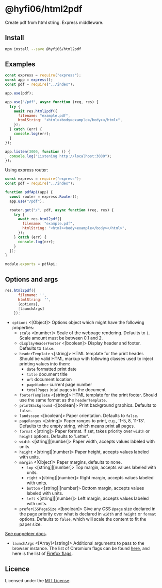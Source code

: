 # @hyfi06/html2pdf

Create pdf from html string. Express middleware.

## Install

```bash
npm install --save @hyfi06/html2pdf
```

## Examples

```js
const express = require("express");
const app = express();
const pdf = require("../index");

app.use(pdf);

app.use("/pdf", async function (req, res) {
  try {
    await res.html2pdf({
      filename: "example.pdf",
      htmlString: "<html><body>example</body></html>",
    });
  } catch (err) {
    console.log(err);
  }
});

app.listen(3000, function () {
  console.log("Listening http://localhost:3000");
});
```

Using express router:

```js
const express = require("express");
const pdf = require("../index");

function pdfApi(app) {
  const router = express.Router();
  app.use("/pdf");

  router.get("/", pdf, async function (req, res) {
    try {
      await res.html2pdf({
        filename: "example.pdf",
        htmlString: "<html><body>example</body></html>",
      });
    } catch (err) {
      console.log(err);
    }
  });
}

module.exports = pdfApi;
```

## Options and args

```js
res.html2pdf({
      filename: '',
      htmlString: '',
      [options],
      [launchArgs]
    });
```

- `options` <[Object]> Options object which might have the following properties:
  - `scale` <[number]> Scale of the webpage rendering. Defaults to `1`. Scale amount must be between 0.1 and 2.
  - `displayHeaderFooter` <[boolean]> Display header and footer. Defaults to `false`.
  - `headerTemplate` <[string]> HTML template for the print header. Should be valid HTML markup with following classes used to inject printing values into them:
    - `date` formatted print date
    - `title` document title
    - `url` document location
    - `pageNumber` current page number
    - `totalPages` total pages in the document
  - `footerTemplate` <[string]> HTML template for the print footer. Should use the same format as the `headerTemplate`.
  - `printBackground` <[boolean]> Print background graphics. Defaults to `false`.
  - `landscape` <[boolean]> Paper orientation. Defaults to `false`.
  - `pageRanges` <[string]> Paper ranges to print, e.g., '1-5, 8, 11-13'. Defaults to the empty string, which means print all pages.
  - `format` <[string]> Paper format. If set, takes priority over `width` or `height` options. Defaults to 'Letter'.
  - `width` <[string]|[number]> Paper width, accepts values labeled with units.
  - `height` <[string]|[number]> Paper height, accepts values labeled with units.
  - `margin` <[Object]> Paper margins, defaults to none.
    - `top` <[string]|[number]> Top margin, accepts values labeled with units.
    - `right` <[string]|[number]> Right margin, accepts values labeled with units.
    - `bottom` <[string]|[number]> Bottom margin, accepts values labeled with units.
    - `left` <[string]|[number]> Left margin, accepts values labeled with units.
  - `preferCSSPageSize` <[boolean]> Give any CSS `@page` size declared in the page priority over what is declared in `width` and `height` or `format` options. Defaults to `false`, which will scale the content to fit the paper size.

[See puppeteer docs](https://github.com/puppeteer/puppeteer/blob/v3.1.0/docs/api.md#pagepdfoptions).

- `launchArgs` <[Array]<[string]> Additional arguments to pass to the browser instance. The list of Chromium flags can be found [here](http://peter.sh/experiments/chromium-command-line-switches/), and here is the list of [Firefox flags](https://developer.mozilla.org/en-US/docs/Mozilla/Command_Line_Options).

## Licence

Licensed under the [MIT License](https://github.com/hyfi06/node-html2pdf/blob/master/LICENSE).
